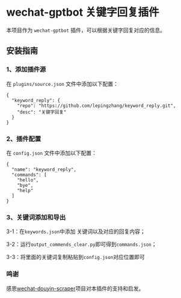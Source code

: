 # wechat-gptbot 关键字回复插件

本项目作为 `wechat-gptbot` 插件，可以根据关键字回复对应的信息。

## 安装指南

### 1、添加插件源
在 `plugins/source.json` 文件中添加以下配置：
```
{
  "keyword_reply": {
    "repo": "https://github.com/lepingzhang/keyword_reply.git",
    "desc": "关键字回复"
  }
}
```

### 2、插件配置
在 `config.json` 文件中添加以下配置：
```
{
  "name": "keyword_reply",
  "commands": [
    "hello",
    "bye",
    "help"
  ]
}
```

### 3、关键词添加和导出
3-1：在`keywords.json`中添加 关键词以及对应的回复内容；

3-2：运行`output_commends_clear.py`即可得到`commands.json`；

3-3：将里面的关键词复制粘贴到`config.json`对应位置即可

### 鸣谢
感恩[wechat-douyin-scraper](https://github.com/al-one/wechat-douyin-scraper)项目对本插件的支持和启发。
